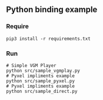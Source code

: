 ## Python binding example

### Require

```
pip3 install -r requirements.txt
```

### Run

```
# Simple VGM Player
python src/sample_vgmplay.py
# Pyxel impliments example
python src/sample_pyxel.py
# Pyxel impliments example
python src/sample_direct.py
```
